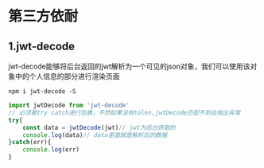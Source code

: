 # 第三方依耐

## 1.jwt-decode

jwt-decode能够将后台返回的jwt解析为一个可见的json对象，我们可以使用该对象中的个人信息的部分进行渲染页面

```shell
npm i jwt-decode -S
```

```js
import jwtDecode from 'jwt-decode'
// 必须要try catch进行包裹，不然如果没有tolen,jwtDecode匹配不到会抛出异常
try{
    const data = jwtDecode(jwt)// jwt为后台获取的
	console.log(data)// data里面就是解析后的数据
}catch(err){
    console.log(err)
}
```


